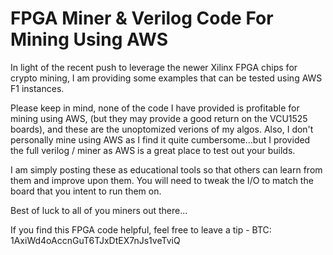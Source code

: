 # FPGA Miner & Verilog Code For Mining Using AWS

In light of the recent push to leverage the newer Xilinx FPGA chips for crypto mining, I am providing some examples that can be tested using AWS F1 instances.

Please keep in mind, none of the code I have provided is profitable for mining using AWS, (but they may provide a good return on the VCU1525 boards), and these are the unoptomized verions of my algos.  Also, I don't personally mine using AWS as I find it quite cumbersome...but I provided the full verilog / miner as AWS is a great place to test out your builds.  

I am simply posting these as educational tools so that others can learn from them and improve upon them.  You will need to tweak the I/O to match the board that you intent to run them on.

Best of luck to all of you miners out there...

If you find this FPGA code helpful, feel free to leave a tip - BTC: 1AxiWd4oAccnGuT6TJxDtEX7nJs1veTviQ
